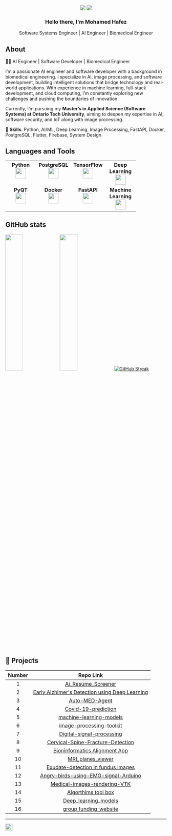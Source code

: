 <div align="center">

  [![](https://komarev.com/ghpvc/?username=mohamed-halemo&color=blue&label=Profile%20Views)](https://github.com/mohamed-halemo/mohamed-halemo)
  [![](https://img.shields.io/github/followers/mohamed-halemo?label=GitHub%20Followers)](https://github.com/mohamed-halemo)
  
  ### Hello there, I'm Mohamed Hafez 

  Software Systems Engineer | AI Engineer | Biomedical Engineer  
</div>


About
-----
👨‍💻 AI Engineer | Software Developer | Biomedical Engineer

I’m a passionate AI engineer and software developer with a background in biomedical engineering. I specialize in AI, image processing, and software development, building intelligent solutions that bridge technology and real-world applications. With experience in machine learning, full-stack development, and cloud computing, I’m constantly exploring new challenges and pushing the boundaries of innovation.

Currently, I’m pursuing my **Master’s in Applied Science (Software Systems) at Ontario Tech University**, aiming to deepen my expertise in AI, software security, and IoT along with image processing.

📌 **Skills**: Python, AI/ML, Deep Learning, Image Processing, FastAPI, Docker, PostgreSQL, Flutter, Firebase, System Design

Languages and Tools
-------------------
<table width="320px">
    <tbody>
        <tr valign="top">
            <td width="80px" align="center">
              <span><strong>Python</strong></span><br>
              <img height="32px" src="https://cdn.jsdelivr.net/gh/devicons/devicon/icons/python/python-original.svg">
            </td>
            <td width="80px" align="center">
              <span><strong>PostgreSQL</strong></span><br>
              <img height="32" src="https://upload.wikimedia.org/wikipedia/commons/thumb/2/29/Postgresql_elephant.svg/640px-Postgresql_elephant.svg.png">
            </td>
            <td width="80px" align="center">
              <span><strong>TensorFlow</strong></span><br>
              <img height="32" src="https://upload.wikimedia.org/wikipedia/commons/thumb/a/ab/TensorFlow_logo.svg/1200px-TensorFlow_logo.svg.png">
            </td>
            <td width="80px" align="center">
              <span><strong>Deep Learning</strong></span><br>
              <img height="32px" src="https://img.freepik.com/premium-vector/dark-blue-yellow-robotic-arm-automation-technology-logo-design-template_626654-302.jpg?w=2000">
            </td>
        </tr>
        <tr valign="top">
            <td width="80px" align="center">
              <span><strong>PyQT</strong></span><br>
              <img height="32px" src="https://2.bp.blogspot.com/-JnDJMI0s2n4/Wnyd4XnXLoI/AAAAAAAALY4/KYujvB5oO0gU-6uoMeAbcK9zmigQsDa3wCLcBGAs/s1600/pqtPython.jpg">
            </td>
            <td width="80px" align="center">
              <span><strong>Docker</strong></span><br>
              <img height="32px" src="https://fs.buttercms.com/resize=width:885/G6MTluCDSFGZcZLMSaTJ">
            </td>
            <td width="80px" align="center">
              <span><strong>FastAPI</strong></span><br>
              <img height="32px" src="https://miro.medium.com/v2/resize:fit:1023/1*du7p50wS_fIsaC_lR18qsg.png">
            </td>
            <td width="80px" align="center">
              <span><strong>Machine Learning</strong></span><br>
              <img height="32px" src="https://i.pinimg.com/originals/e8/54/44/e8544455f56ab1d668521bead398f84a.png">
            </td>
        </tr>
    </tbody>
</table>

GitHub stats
------------
<p align="left">
    <img width="33%" src="https://github-readme-stats.vercel.app/api?username=mohamed-halemo&show_icons=true&theme=onedark&hide_border=true" />
    <img width="33%" src="https://github-readme-stats.vercel.app/api/top-langs/?username=mohamed-halemo&theme=onedark&layout=compact" />
<a href="https://git.io/streak-stats"><img src="https://github-readme-streak-stats.herokuapp.com?user=mohamed-halemo" alt="GitHub Streak" /></a>

</p>

🫠 Projects
--------
| Number | Repo Link  |
| :-----: | :-: |
| 1 | [Ai_Resume_Screener](https://github.com/mohamed-halemo/AI-Resume_Screener) |
| 2 | [Early Alzhimer's Detection using Deep Learning](https://github.com/mohamed-halemo/Early-Alzheimer-s-Detection) |
| 3 | [Auto-MED-Agent](https://github.com/mohamed-halemo/Auto-Med-Agent) |
| 4 | [Covid-19-prediction](https://github.com/mohamed-halemo/Covid_19_Prediction_ML) |
| 5 | [machine-learning-models](https://github.com/mohamed-halemo/Machine-learning-models) |
| 6 | [image-processing-toolkit](https://github.com/mohamed-halemo/Image-processing-Tools-from-scratch) |
| 7 | [Digital-signal-processing](https://github.com/mohamed-halemo/DSP-Projects) |
| 8 | [Cervical-Spine-Fracture-Detection](https://github.com/mohamed-halemo/Cervical-Spine-Fracture-Detection) |
| 9 | [Bioninformatics Alignment App](https://github.com/mohamed-halemo/Alignment_app) |
| 10 | [MRI_planes_viewer](https://github.com/mohamed-halemo/MRI-planes-viewer) |
| 11 | [Exudate-detection in fundus images](https://github.com/mohamed-halemo/Exudate-based-detection-in-fundus-images) |
| 12 | [Angry-birds-using-EMG-signal-Arduino](https://github.com/mohamed-halemo/Angry-birds-using-EMG-signal-Arduino-) |
| 13 | [Medical-images-rendering-VTK](https://github.com/mohamed-halemo/Medical-images-rendering-VTK) |
| 14 | [Algorthims tool box](https://github.com/mohamed-halemo/Algorthims_Tool_Box) |
| 15 | [Deep_learning_models](https://github.com/mohamed-halemo/Deep_Learning_Practice) |
| 16 | [group funding_website](https://github.com/mohamed-halemo/GroupFundingWebSiteProject) |

-----------------------------------------------------
[<img align="left" width="22px" src="https://cdn.jsdelivr.net/npm/simple-icons@v3/icons/linkedin.svg" />][linkedin]

</br>

[linkedin]: https://www.linkedin.com/in/mohamed-abdelhalem-eng/

